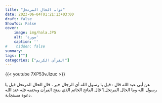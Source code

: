 ```yaml
---
title: "ثواب الحال المرتحل"
date: 2023-06-04T01:21:13+03:00
draft: false
ShowToc: False
cover:
    image: img/hala.JPG
    alt: 'صورة'
    caption: ''
#    hidden: false
summary: 
tags: [""]
categories: ["القرآن الكريم"]
---
```

{{< youtube 7XP53vJIzuc >}}  
 <br>
عن أبي عبد الله
قال : قيل يا رسول الله أي الرجال خير ، قال الحال المرتحل قيل يا رسول الله
وما الحال المرتحل؟ قال الفاتح الخاتم الذي يفتح القرآن ويختمه فله
عند الله دعوة مستجابة.

